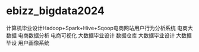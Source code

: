 # ebizz_bigdata2024
计算机毕业设计Hadoop+Spark+Hive+Sqoop电商网站用户行为分析系统 电商大数据 电商数据分析 电商可视化 大数据毕业设计 数据仓库 大数据毕业设计 大数据毕设 用户画像系统
